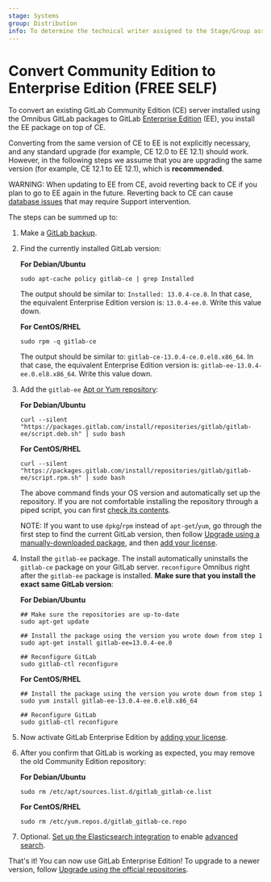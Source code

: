 ```yaml
---
stage: Systems
group: Distribution
info: To determine the technical writer assigned to the Stage/Group associated with this page, see https://about.gitlab.com/handbook/product/ux/technical-writing/#assignments
---
```


# Convert Community Edition to Enterprise Edition **(FREE SELF)**

To convert an existing GitLab Community Edition (CE) server installed using the Omnibus GitLab
packages to GitLab [Enterprise Edition](https://about.gitlab.com/pricing/) (EE), you install the EE
package on top of CE.

Converting from the same version of CE to EE is not explicitly necessary, and any standard upgrade
(for example, CE 12.0 to EE 12.1) should work. However, in the following steps we assume that
you are upgrading the same version (for example, CE 12.1 to EE 12.1), which is **recommended**.

WARNING:
When updating to EE from CE, avoid reverting back to CE if you plan to go to EE again in the
future. Reverting back to CE can cause
[database issues](index.md#500-error-when-accessing-project--settings--repository)
that may require Support intervention.

The steps can be summed up to:

1. Make a [GitLab backup](../../administration/backup_restore/backup_gitlab.md).

1. Find the currently installed GitLab version:

   **For Debian/Ubuntu**

   ```shell
   sudo apt-cache policy gitlab-ce | grep Installed
   ```

   The output should be similar to: `Installed: 13.0.4-ce.0`. In that case,
   the equivalent Enterprise Edition version is: `13.0.4-ee.0`. Write this
   value down.

   **For CentOS/RHEL**

   ```shell
   sudo rpm -q gitlab-ce
   ```

   The output should be similar to: `gitlab-ce-13.0.4-ce.0.el8.x86_64`. In that
   case, the equivalent Enterprise Edition version is:
   `gitlab-ee-13.0.4-ee.0.el8.x86_64`. Write this value down.

1. Add the `gitlab-ee` [Apt or Yum repository](https://packages.gitlab.com/gitlab/gitlab-ee/install):

   **For Debian/Ubuntu**

   ```shell
   curl --silent "https://packages.gitlab.com/install/repositories/gitlab/gitlab-ee/script.deb.sh" | sudo bash
   ```

   **For CentOS/RHEL**

   ```shell
   curl --silent "https://packages.gitlab.com/install/repositories/gitlab/gitlab-ee/script.rpm.sh" | sudo bash
   ```

   The above command finds your OS version and automatically set up the
   repository. If you are not comfortable installing the repository through a
   piped script, you can first
   [check its contents](https://packages.gitlab.com/gitlab/gitlab-ee/install).

   NOTE:
   If you want to use `dpkg`/`rpm` instead of `apt-get`/`yum`, go through the first
   step to find the current GitLab version, then follow
   [Upgrade using a manually-downloaded package](index.md#upgrade-using-a-manually-downloaded-package),
   and then [add your license](../../administration/license.md).

1. Install the `gitlab-ee` package. The install automatically
   uninstalls the `gitlab-ce` package on your GitLab server. `reconfigure`
   Omnibus right after the `gitlab-ee` package is installed. **Make sure that you
   install the exact same GitLab version**:

   **For Debian/Ubuntu**

   ```shell
   ## Make sure the repositories are up-to-date
   sudo apt-get update

   ## Install the package using the version you wrote down from step 1
   sudo apt-get install gitlab-ee=13.0.4-ee.0

   ## Reconfigure GitLab
   sudo gitlab-ctl reconfigure
   ```

   **For CentOS/RHEL**

   ```shell
   ## Install the package using the version you wrote down from step 1
   sudo yum install gitlab-ee-13.0.4-ee.0.el8.x86_64

   ## Reconfigure GitLab
   sudo gitlab-ctl reconfigure
   ```

1. Now activate GitLab Enterprise Edition by [adding your license](../../administration/license.md).

1. After you confirm that GitLab is working as expected, you may remove the old
   Community Edition repository:

   **For Debian/Ubuntu**

   ```shell
   sudo rm /etc/apt/sources.list.d/gitlab_gitlab-ce.list
   ```

   **For CentOS/RHEL**

   ```shell
   sudo rm /etc/yum.repos.d/gitlab_gitlab-ce.repo
   ```

1. Optional. [Set up the Elasticsearch integration](../../integration/advanced_search/elasticsearch.md) to enable [advanced search](../../user/search/advanced_search.md).

That's it! You can now use GitLab Enterprise Edition! To upgrade to a newer
version, follow [Upgrade using the official repositories](index.md#upgrade-using-the-official-repositories).
